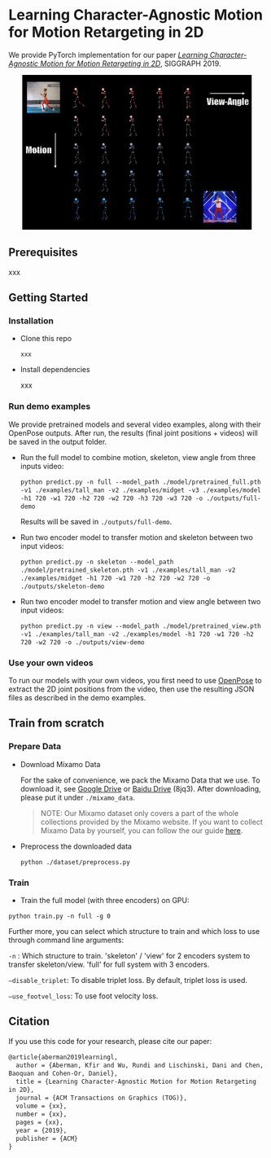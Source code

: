 # Learning Character-Agnostic Motion for Motion Retargeting in 2D

We provide PyTorch implementation for our paper [_Learning Character-Agnostic Motion for Motion Retargeting in 2D_](http://xyz), SIGGRAPH 2019.

<p align="center">
  <img src='examples/images/interpolation.gif' width=451>
</p>

## Prerequisites

xxx



## Getting Started

### Installation

- Clone this repo

  ```
  xxx
  ```

- Install dependencies

  xxx



### Run demo examples

We provide pretrained models and several video examples, along with their OpenPose outputs. After run, the results (final joint positions + videos) will be saved in the output folder.

- Run the full model to combine motion, skeleton, view angle from three inputs video:

  ```
  python predict.py -n full --model_path ./model/pretrained_full.pth -v1 ./examples/tall_man -v2 ./examples/midget -v3 ./examples/model -h1 720 -w1 720 -h2 720 -w2 720 -h3 720 -w3 720 -o ./outputs/full-demo
  ```

  Results will be saved in `./outputs/full-demo`.

- Run two encoder model to transfer motion and skeleton between two input videos:

  ```
  python predict.py -n skeleton --model_path ./model/pretrained_skeleton.pth -v1 ./examples/tall_man -v2 ./examples/midget -h1 720 -w1 720 -h2 720 -w2 720 -o ./outputs/skeleton-demo
  ```

- Run two encoder model to transfer motion and view angle between two input videos:

  ```
  python predict.py -n view --model_path ./model/pretrained_view.pth -v1 ./examples/tall_man -v2 ./examples/model -h1 720 -w1 720 -h2 720 -w2 720 -o ./outputs/view-demo
  ```



### Use your own videos

To run our models with your own videos, you first need to use [OpenPose](https://github.com/CMU-Perceptual-Computing-Lab/openpose) to extract the 2D joint positions from the video, then use the resulting JSON files as described in the demo examples.



## Train from scratch

### Prepare Data

- Download Mixamo Data

  For the sake of convenience, we pack the Mixamo Data that we use. To download it, see [Google Drive](https://drive.google.com/open?id=1UGS-wFRzyLCReJcCN6rdVtRzKBjFa7t1) or [Baidu Drive](https://pan.baidu.com/s/1fYN4QYWOOQH9ZKOY5_2Upw) (8jq3). After downloading, please put it under `./mixamo_data`.

  > NOTE: Our Mixamo dataset only covers a part of the whole collections provided by the Mixamo website. If you want to collect Mixamo Data by yourself, you can follow the our guide [here](https://github.com/ChrisWu1997/2D-Motion-Retargeting/blob/master/dataset/Guide%20For%20Downloading%20Mixamo%20Data.md).

- Preprocess the downloaded data

  ```
  python ./dataset/preprocess.py
  ```

### Train

- Train the full model (with three encoders) on GPU:

```
python train.py -n full -g 0
```

Further more, you can select which structure to train and which loss to use through command line arguments:

`-n` : Which structure to train. 'skeleton' / 'view' for 2 encoders system to transfer skeleton/view. 'full' for full system with 3 encoders.

`—disable_triplet`: To disable triplet loss. By default, triplet loss is used.

`—use_footvel_loss`: To use foot velocity loss.



## Citation
If you use this code for your research, please cite our paper:
```
@article{aberman2019learningl,
  author = {Aberman, Kfir and Wu, Rundi and Lischinski, Dani and Chen, Baoquan and Cohen-Or, Daniel},
  title = {Learning Character-Agnostic Motion for Motion Retargeting in 2D},
  journal = {ACM Transactions on Graphics (TOG)},
  volume = {xx},
  number = {xx},
  pages = {xx},
  year = {2019},
  publisher = {ACM}
}

```

